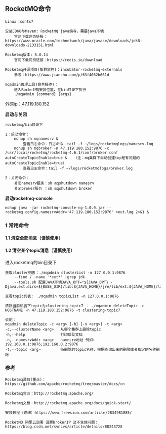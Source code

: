 ##  RocketMQ命令

    Linux：conts7

    安装JDK8与Maven: RocketMQ java编写，需要java环境
        官网下载网页链接：https://www.oracle.com/technetwork/java/javase/downloads/jdk8-downloads-2133151.html

    Rocketmq版本: 5.0.14
        官网下载网页链接：https://redis.io/download
    
    Rocketmq开源项目(集群监控)：incubator-rocketmq-externals
        参考：https://www.jianshu.com/p/63f4062b661d

    mqadmin管理工具(命令操作)：
        进入RocketMQ安装位置，在bin目录下执行
        ./mqadmin {command} {args}

外网ip：47.119.180.152 

**启动与关闭**

    rocketmq/bin目录下

    1：启动命令：
        nohup sh mqnamesrv &
            查看日志命令：日志命令：tail -f ~/logs/rocketmqlogs/namesrv.log
        nohup sh mqbroker -n 47.119.180.152:9876 -c /usr/local/rocketmq/rocketmq-4.6.1/conf/broker.conf autoCreateTopicEnable=true &   （注：mq集群下自动创建top是有问题的autoCreateTopicEnable=true）
            查看日志命令：tail -f ~/logs/rocketmqlogs/broker.log
    
    2：关闭命令： 
        关闭namesrv服务：sh mqshutdown namesrv
        关闭broker服务 ：sh mqshutdown broker

**启动rocketmq-console**

    nohup java -jar rocketmq-console-ng-1.0.0.jar --rocketmq.config.namesrvAddr='47.119.180.152:9876' >out.log 2>&1 &

### 1 常用命令

#### 1.1 清空全部消息（谨慎使用）

#### 1.2 清空某个topic消息（谨慎使用）

进入rocketmq的bin目录下

    获取cluster列表：./mqadmin clusterList -n 127.0.0.1:9876 
        --find / -name '*ext*' |grep jdk
        --tools.sh 配置JAVA环境JAVA_OPT="${JAVA_OPT} -Djava.ext.dirs=${BASE_DIR}/lib:${JAVA_HOME}/jre/lib/ext:${JAVA_HOME}/lib/ext:/usr/local/jdk1.8.0_311/jre/lib/ext"

    查看topic列表： ./mqadmin topicList -n 127.0.0.1:9876

    清除当前机器下topic为clustering-topic7 ： ./mqadmin deleteTopic -c HOSTNAME -n 47.119.180.152:9876 -t clustering-topic7 

    说明：
    mqadmin deleteTopic -c <arg> [-h] [-n <arg>] -t <arg>
    -c,--clusterName <arg>   从哪个集群上删除topic
    -h,--help                打印帮助文档
    -n,--namesrvAddr <arg>   namesrv地址 例如: 192.168.0.1:9876;192.168.0.2:9876
    -t,--topic <arg>         待删除的topic名称，根据查询出来的删除或者指定的名称删除





### 参考


    Rocketmq源码(重点)：https://github.com/apache/rocketmq/tree/master/docs/cn
 
    Rocketmq官网：http://rocketmq.apache.org/
    
    Rocketmq文档：http://rocketmq.apache.org/docs/quick-start/

    安装教程（详细）https://www.freesion.com/article/2834981885/

    RocketMQ 阿里云部署 设置brokerIP 及不生效问题：https://blog.csdn.net/svncvs/article/details/88243728